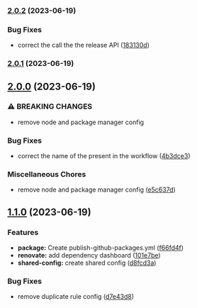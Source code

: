 ### [2.0.2](https://github.com/kodehort/eslint-config-kodehort/compare/v2.0.1...v2.0.2) (2023-06-19)


### Bug Fixes

* correct the call the the release API ([183130d](https://github.com/kodehort/eslint-config-kodehort/commit/183130dd9db9dae1652c791c6cb5cb7905a9ed31))

### [2.0.1](https://github.com/kodehort/eslint-config-kodehort/compare/v2.0.0...v2.0.1) (2023-06-19)

## [2.0.0](https://github.com/kodehort/eslint-config-kodehort/compare/v1.1.0...v2.0.0) (2023-06-19)


### ⚠ BREAKING CHANGES

* remove node and package manager config

### Bug Fixes

* correct the name of the present in the workflow ([4b3dce3](https://github.com/kodehort/eslint-config-kodehort/commit/4b3dce3eed50061c7c862adb57477e15f3de44be))


### Miscellaneous Chores

* remove node and package manager config ([e5c637d](https://github.com/kodehort/eslint-config-kodehort/commit/e5c637d2f1b4778ec0940ee71f11129b1e90ba89))

## [1.1.0](https://github.com/kodehort/eslint-config-kodehort/compare/d8fcd3a12323e4bf42e2c5ffdecfa40058ce3224...v1.1.0) (2023-06-19)


### Features

* **package:** Create publish-github-packages.yml ([f66fd4f](https://github.com/kodehort/eslint-config-kodehort/commit/f66fd4f88c2173cc5a58cf6c663b5e0f9ab6de2d))
* **renovate:** add dependency dashboard ([101e7be](https://github.com/kodehort/eslint-config-kodehort/commit/101e7beecd2ed6c695d145998d91189ec899824a))
* **shared-config:** create shared config ([d8fcd3a](https://github.com/kodehort/eslint-config-kodehort/commit/d8fcd3a12323e4bf42e2c5ffdecfa40058ce3224))


### Bug Fixes

* remove duplicate rule config ([d7e43d8](https://github.com/kodehort/eslint-config-kodehort/commit/d7e43d8e523fdf9b92c2f6bbae290556e8288234))

